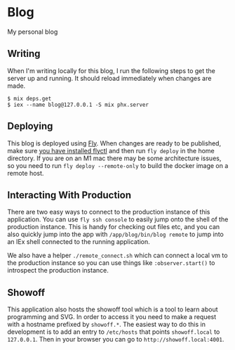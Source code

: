# Blog

My personal blog

## Writing

When I'm writing locally for this blog, I run the following steps to get the server up and running.
It should reload immediately when changes are made.

```shell
$ mix deps.get
$ iex --name blog@127.0.0.1 -S mix phx.server
```

## Deploying

This blog is deployed using [Fly](https://fly.io).
When changes are ready to be published, make sure [you have installed flyctl](https://fly.io/docs/hands-on/installing/) and then run `fly deploy` in the home directory.
If you are on an M1 mac there may be some architecture issues, so you need to run `fly deploy --remote-only` to build the docker image on a remote host.

## Interacting With Production

There are two easy ways to connect to the production instance of this application.
You can use `fly ssh console` to easily jump onto the shell of the production instance.
This is handy for checking out files etc, and you can also quickly jump into the app with `/app/blog/bin/blog remote` to jump into an IEx shell connected to the running application.

We also have a helper `./remote_connect.sh` which can connect a local vm to the production instance so you can use things like `:observer.start()` to introspect the production instance.

## Showoff

This application also hosts the showoff tool which is a tool to learn about programming and SVG.
In order to access it you need to make a request with a hostname prefixed by `showoff.*`.
The easiest way to do this in development is to add an entry to `/etc/hosts` that points `showoff.local` to `127.0.0.1`.
Then in your browser you can go to `http://showoff.local:4001`.
